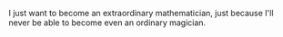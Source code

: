 I just want to become an extraordinary mathematician, just because I'll never be able to become even an ordinary magician.